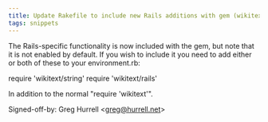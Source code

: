 ```yaml
---
title: Update Rakefile to include new Rails additions with gem (wikitext, fafe7ba)
tags: snippets
---
```


The Rails-specific functionality is now included with the gem, but note that it is not enabled by default. If you wish to include it you need to add either or both of these to your environment.rb:

require 'wikitext/string' require 'wikitext/rails'

In addition to the normal "require 'wikitext'".

Signed-off-by: Greg Hurrell &lt;greg@hurrell.net&gt;
